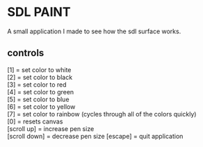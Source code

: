 # SDL PAINT
A small application I made to see how the sdl surface works.

## controls

[1]           = set color to white  
[2]           = set color to black  
[3]           = set color to red  
[4]           = set color to green  
[5]           = set color to blue  
[6]           = set color to yellow  
[7]           = set color to rainbow (cycles through all of the colors quickly)  
[0]           = resets canvas  
[scroll up]   = increase pen size  
[scroll down] = decrease pen size
[escape]      = quit application  
